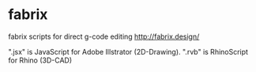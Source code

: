 # fabrix
fabrix scripts for direct g-code editing
http://fabrix.design/

".jsx" is JavaScript for Adobe Illstrator (2D-Drawing).
".rvb" is RhinoScript for Rhino (3D-CAD)

